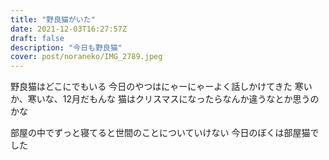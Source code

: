 ```yaml
---
title: "野良猫がいた"
date: 2021-12-03T16:27:57Z
draft: false
description: "今日も野良猫"
cover: post/noraneko/IMG_2789.jpeg
---
```


野良猫はどこにでもいる
今日のやつはにゃーにゃーよく話しかけてきた
寒いか、寒いな、12月だもんな
猫はクリスマスになったらなんか違うなとか思うのかな

部屋の中でずっと寝てると世間のことについていけない
今日のぼくは部屋猫でした
